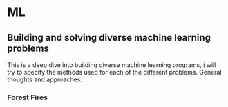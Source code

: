 # ML
## Building and solving diverse machine learning problems

This is a deep dive into building diverse machine learning programs, i will try to specify the methods used for each of the different problems. General thoughts and approaches.

### Forest Fires

